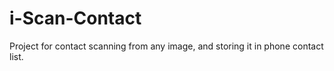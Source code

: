 # i-Scan-Contact
Project for contact scanning from any image, and storing it in phone contact list.
